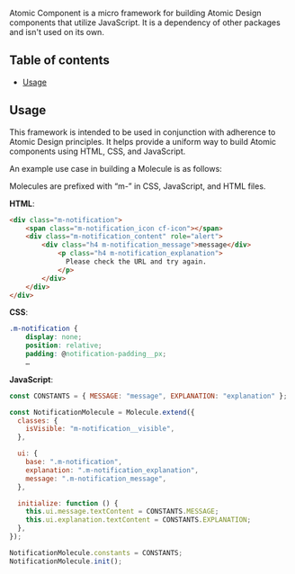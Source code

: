Atomic Component is a micro framework for building Atomic Design components
that utilize JavaScript. It is a dependency of other packages and isn't used
on its own.

## Table of contents

- [Usage](#Usage)

## Usage

This framework is intended to be used in conjunction with adherence to
Atomic Design principles.
It helps provide a uniform way to build Atomic components using
HTML, CSS, and JavaScript.

An example use case in building a Molecule is as follows:

Molecules are prefixed with “m-” in CSS, JavaScript, and HTML files.

**HTML**:

```html
<div class="m-notification">
    <span class="m-notification_icon cf-icon"></span>
    <div class="m-notification_content" role="alert">
        <div class="h4 m-notification_message">message</div>
            <p class="h4 m-notification_explanation">
              Please check the URL and try again.
            </p>
        </div>
    </div>
</div>
```

**CSS**:

```css
.m-notification {
    display: none;
    position: relative;
    padding: @notification-padding__px;
    …
```

**JavaScript**:

```js
const CONSTANTS = { MESSAGE: "message", EXPLANATION: "explanation" };

const NotificationMolecule = Molecule.extend({
  classes: {
    isVisible: "m-notification__visible",
  },

  ui: {
    base: ".m-notification",
    explanation: ".m-notification_explanation",
    message: ".m-notification_message",
  },

  initialize: function () {
    this.ui.message.textContent = CONSTANTS.MESSAGE;
    this.ui.explanation.textContent = CONSTANTS.EXPLANATION;
  },
});

NotificationMolecule.constants = CONSTANTS;
NotificationMolecule.init();
```
